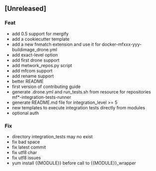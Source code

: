 <a name="unreleased"></a>
## [Unreleased]

### Feat
- add 0.5 support for mergify
- add a cookiecutter template
- add a new fnmatch extension and use it for docker-mfxxx-yyy-buildimage_drone.yml
- add exact-level option
- add first drone support
- add metwork_repos.py script
- add mfcom support
- add rename support
- better README
- first version of contributing guide
- generate .drone.yml and run_tests.sh from resource for repositories mf*-integration-tests-runner
- generate README.md file for integration_level >= 5
- new templates to execute integration tests directly from modules
- optional auth

### Fix
- directory integration_tests may no exist
- fix bad space
- fix latest commit
- fix utf8 char
- fix utf8 issues
- yum install {{MODULE}} before call to {{MODULE}}_wrapper

